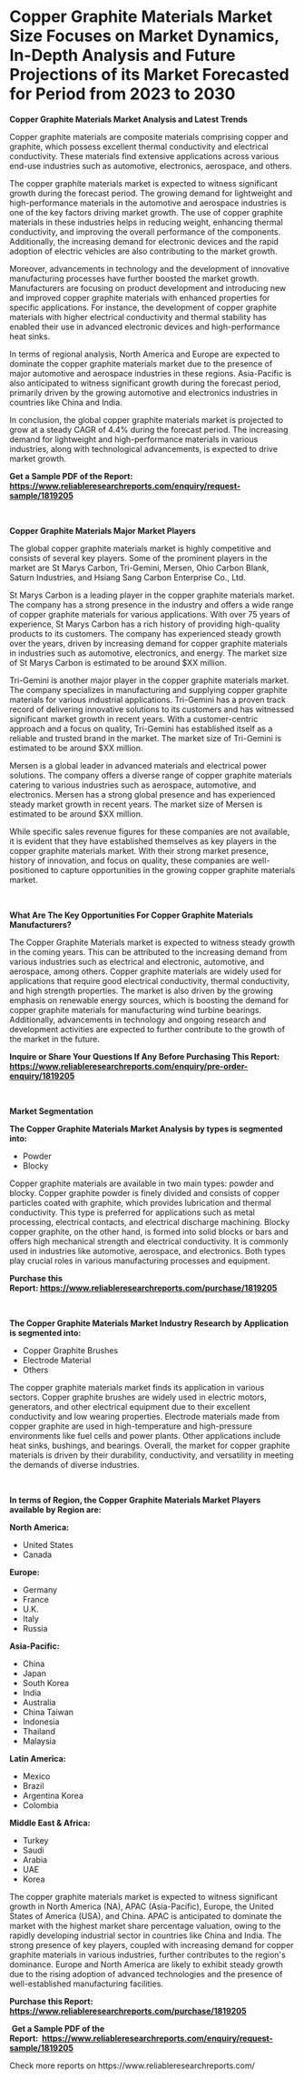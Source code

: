 <p><h1>Copper Graphite Materials Market Size Focuses on Market Dynamics, In-Depth Analysis and Future Projections of its Market Forecasted for Period from 2023 to 2030</h1></p><p><strong>Copper Graphite Materials Market Analysis and Latest Trends</strong></p>
<p><p>Copper graphite materials are composite materials comprising copper and graphite, which possess excellent thermal conductivity and electrical conductivity. These materials find extensive applications across various end-use industries such as automotive, electronics, aerospace, and others.</p><p>The copper graphite materials market is expected to witness significant growth during the forecast period. The growing demand for lightweight and high-performance materials in the automotive and aerospace industries is one of the key factors driving market growth. The use of copper graphite materials in these industries helps in reducing weight, enhancing thermal conductivity, and improving the overall performance of the components. Additionally, the increasing demand for electronic devices and the rapid adoption of electric vehicles are also contributing to the market growth.</p><p>Moreover, advancements in technology and the development of innovative manufacturing processes have further boosted the market growth. Manufacturers are focusing on product development and introducing new and improved copper graphite materials with enhanced properties for specific applications. For instance, the development of copper graphite materials with higher electrical conductivity and thermal stability has enabled their use in advanced electronic devices and high-performance heat sinks.</p><p>In terms of regional analysis, North America and Europe are expected to dominate the copper graphite materials market due to the presence of major automotive and aerospace industries in these regions. Asia-Pacific is also anticipated to witness significant growth during the forecast period, primarily driven by the growing automotive and electronics industries in countries like China and India.</p><p>In conclusion, the global copper graphite materials market is projected to grow at a steady CAGR of 4.4% during the forecast period. The increasing demand for lightweight and high-performance materials in various industries, along with technological advancements, is expected to drive market growth.</p></p>
<p><strong>Get a Sample PDF of the Report:&nbsp; <a href="https://www.reliableresearchreports.com/enquiry/request-sample/1819205">https://www.reliableresearchreports.com/enquiry/request-sample/1819205</a></strong></p>
<p>&nbsp;</p>
<p><strong>Copper Graphite Materials Major Market Players</strong></p>
<p><p>The global copper graphite materials market is highly competitive and consists of several key players. Some of the prominent players in the market are St Marys Carbon, Tri-Gemini, Mersen, Ohio Carbon Blank, Saturn Industries, and Hsiang Sang Carbon Enterprise Co., Ltd.</p><p>St Marys Carbon is a leading player in the copper graphite materials market. The company has a strong presence in the industry and offers a wide range of copper graphite materials for various applications. With over 75 years of experience, St Marys Carbon has a rich history of providing high-quality products to its customers. The company has experienced steady growth over the years, driven by increasing demand for copper graphite materials in industries such as automotive, electronics, and energy. The market size of St Marys Carbon is estimated to be around $XX million.</p><p>Tri-Gemini is another major player in the copper graphite materials market. The company specializes in manufacturing and supplying copper graphite materials for various industrial applications. Tri-Gemini has a proven track record of delivering innovative solutions to its customers and has witnessed significant market growth in recent years. With a customer-centric approach and a focus on quality, Tri-Gemini has established itself as a reliable and trusted brand in the market. The market size of Tri-Gemini is estimated to be around $XX million.</p><p>Mersen is a global leader in advanced materials and electrical power solutions. The company offers a diverse range of copper graphite materials catering to various industries such as aerospace, automotive, and electronics. Mersen has a strong global presence and has experienced steady market growth in recent years. The market size of Mersen is estimated to be around $XX million.</p><p>While specific sales revenue figures for these companies are not available, it is evident that they have established themselves as key players in the copper graphite materials market. With their strong market presence, history of innovation, and focus on quality, these companies are well-positioned to capture opportunities in the growing copper graphite materials market.</p></p>
<p>&nbsp;</p>
<p><strong>What Are The Key Opportunities For Copper Graphite Materials Manufacturers?</strong></p>
<p><p>The Copper Graphite Materials market is expected to witness steady growth in the coming years. This can be attributed to the increasing demand from various industries such as electrical and electronic, automotive, and aerospace, among others. Copper graphite materials are widely used for applications that require good electrical conductivity, thermal conductivity, and high strength properties. The market is also driven by the growing emphasis on renewable energy sources, which is boosting the demand for copper graphite materials for manufacturing wind turbine bearings. Additionally, advancements in technology and ongoing research and development activities are expected to further contribute to the growth of the market in the future.</p></p>
<p><strong>Inquire or Share Your Questions If Any Before Purchasing This Report: <a href="https://www.reliableresearchreports.com/enquiry/pre-order-enquiry/1819205">https://www.reliableresearchreports.com/enquiry/pre-order-enquiry/1819205</a></strong></p>
<p>&nbsp;</p>
<p><strong>Market Segmentation</strong></p>
<p><strong>The Copper Graphite Materials Market Analysis by types is segmented into:</strong></p>
<p><ul><li>Powder</li><li>Blocky</li></ul></p>
<p><p>Copper graphite materials are available in two main types: powder and blocky. Copper graphite powder is finely divided and consists of copper particles coated with graphite, which provides lubrication and thermal conductivity. This type is preferred for applications such as metal processing, electrical contacts, and electrical discharge machining. Blocky copper graphite, on the other hand, is formed into solid blocks or bars and offers high mechanical strength and electrical conductivity. It is commonly used in industries like automotive, aerospace, and electronics. Both types play crucial roles in various manufacturing processes and equipment.</p></p>
<p><strong>Purchase this Report:&nbsp;<a href="https://www.reliableresearchreports.com/purchase/1819205">https://www.reliableresearchreports.com/purchase/1819205</a></strong></p>
<p>&nbsp;</p>
<p><strong>The Copper Graphite Materials Market Industry Research by Application is segmented into:</strong></p>
<p><ul><li>Copper Graphite Brushes</li><li>Electrode Material</li><li>Others</li></ul></p>
<p><p>The copper graphite materials market finds its application in various sectors. Copper graphite brushes are widely used in electric motors, generators, and other electrical equipment due to their excellent conductivity and low wearing properties. Electrode materials made from copper graphite are used in high-temperature and high-pressure environments like fuel cells and power plants. Other applications include heat sinks, bushings, and bearings. Overall, the market for copper graphite materials is driven by their durability, conductivity, and versatility in meeting the demands of diverse industries.</p></p>
<p>&nbsp;</p>
<p><strong>In terms of Region, the Copper Graphite Materials Market Players available by Region are:</strong></p>
<p>
    <p> <strong> North America: </strong>
        <ul>
            <li>United States</li>
            <li>Canada</li>
        </ul>
        </p> 
    <p> <strong> Europe: </strong>
        <ul>
            <li>Germany</li>
            <li>France</li>
            <li>U.K.</li>
            <li>Italy</li>
            <li>Russia</li>
        </ul>
        </p> 
    <p> <strong> Asia-Pacific: </strong>
        <ul>
            <li>China</li>
            <li>Japan</li>
            <li>South Korea</li>
            <li>India</li>
            <li>Australia</li>
            <li>China Taiwan</li>
            <li>Indonesia</li>
            <li>Thailand</li>
            <li>Malaysia</li>
        </ul>
        </p> 
    <p> <strong> Latin America: </strong>
        <ul>
            <li>Mexico</li>
            <li>Brazil</li>
            <li>Argentina Korea</li>
            <li>Colombia</li>
        </ul>
        </p> 
    <p> <strong> Middle East & Africa: </strong>
        <ul>
            <li>Turkey</li>
            <li>Saudi</li>
            <li>Arabia</li>
            <li>UAE</li>
            <li>Korea</li>
        </ul>
    </p>
    </p>
<p><p>The copper graphite materials market is expected to witness significant growth in North America (NA), APAC (Asia-Pacific), Europe, the United States of America (USA), and China. APAC is anticipated to dominate the market with the highest market share percentage valuation, owing to the rapidly developing industrial sector in countries like China and India. The strong presence of key players, coupled with increasing demand for copper graphite materials in various industries, further contributes to the region's dominance. Europe and North America are likely to exhibit steady growth due to the rising adoption of advanced technologies and the presence of well-established manufacturing facilities.</p></p>
<p><strong>Purchase this Report: <a href="https://www.reliableresearchreports.com/purchase/1819205">https://www.reliableresearchreports.com/purchase/1819205</a></strong></p>
<p>&nbsp;<strong>Get a Sample PDF of the Report:&nbsp;&nbsp;<a href="https://www.reliableresearchreports.com/enquiry/request-sample/1819205">https://www.reliableresearchreports.com/enquiry/request-sample/1819205</a></strong></p>
<p><strong></strong></p>
<p>Check more reports on https://www.reliableresearchreports.com/</p>